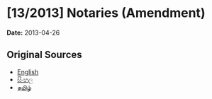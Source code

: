 # [13/2013] Notaries (Amendment)

**Date:** 2013-04-26

## Original Sources

- [English](https://documents.gov.lk/view/acts/2013/4/13-2013_E.pdf)
- [සිංහල](https://documents.gov.lk/view/acts/2013/4/13-2013_S.pdf)
- [தமிழ்](https://documents.gov.lk/view/acts/2013/4/13-2013_T.pdf)
